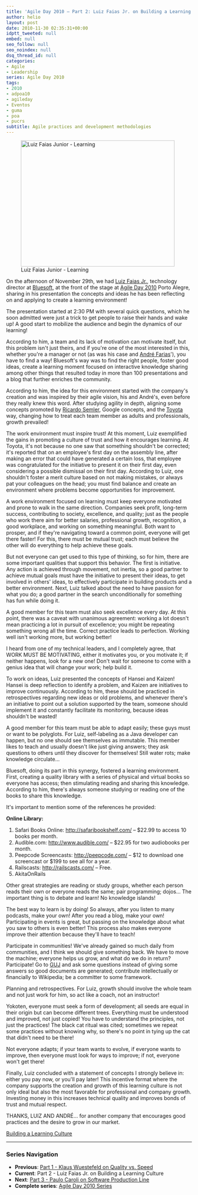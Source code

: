 ```yaml
---
title: 'Agile Day 2010 – Part 2: Luiz Faias Jr. on Building a Learning Culture'
author: helio
layout: post
date: 2010-11-30 02:35:31+00:00
idptt_tweeted: null
embed: null
seo_follow: null
seo_noindex: null
dsq_thread_id: null
categories:
- Agile
- Leadership
series: Agile Day 2010
tags:
- 2010
- adpoa10
- agileday
- Eventos
- guma
- poa
- pucrs
subtitle: Agile practices and development methodologies
---
```


<figure id="attachment_226" style="width: 417px" class="wp-caption aligncenter">
<img class="size-full wp-image-226" src="/uploads/2010/11/adpoa10LuizFaias.jpg" alt="Luiz Faias Junior - Learning" width="417" height="342" srcset="/uploads/2010/11/adpoa10LuizFaias.jpg 417w, /uploads/2010/11/adpoa10LuizFaias-300x246.jpg 300w" sizes="(max-width: 417px) 100vw, 417px" />
<figcaption class="wp-caption-text">Luiz Faias Junior - Learning</figcaption>
</figure>

On the afternoon of November 29th, we had <a title="@luizfaias" href="http://twitter.com/luizfaias" target="_blank">Luiz Faias Jr.</a>, technology director at <a title="Bluesoft" href="http://bluesoft.wordpress.com/" target="_blank">Bluesoft</a>, at the front of the stage at <a title="adpoa10" href="/2010/11/23/agile-day-2010-porto-alegre/" target="_blank">Agile Day 2010</a> Porto Alegre, sharing in his presentation the concepts and ideas he has been reflecting on and applying to create a learning environment!

The presentation started at 2:30 PM with several quick questions, which he soon admitted were just a trick to get people to raise their hands and wake up! A good start to mobilize the audience and begin the dynamics of our learning!

According to him, a team and its lack of motivation can motivate itself, but this problem isn't just theirs, and if you're one of the most interested in this, whether you're a manager or not (as was his case and <a title="André Farias" href="http://twitter.com/andrefaria" target="_blank">André Farias</a>'), you have to find a way! Bluesoft's way was to find the right people, foster good ideas, create a learning moment focused on interactive knowledge sharing among other things that resulted today in more than 100 presentations and a blog that further enriches the community.

According to him, the idea for this environment started with the company's creation and was inspired by their agile vision, his and André's, even before they really knew this word. After studying agility in depth, aligning some concepts promoted by <a title="Ricardo Semler" href="http://en.wikipedia.org/wiki/Ricardo_Semler" target="_blank">Ricardo Semler</a>, Google concepts, and the <a title="Toyota way" href="http://en.wikipedia.org/wiki/The_Toyota_Way" target="_blank">Toyota</a> way, changing how to treat each team member as adults and professionals, growth prevailed!

The work environment must inspire trust! At this moment, Luiz exemplified the gains in promoting a culture of trust and how it encourages learning. At Toyota, it's not because no one saw that something shouldn't be corrected; it's reported that on an employee's first day on the assembly line, after making an error that could have generated a certain loss, that employee was congratulated for the initiative to present it on their first day, even considering a possible dismissal on their first day. According to Luiz, one shouldn't foster a merit culture based on not making mistakes, or always pat your colleagues on the head; you must find balance and create an environment where problems become opportunities for improvement.

A work environment focused on learning must keep everyone motivated and prone to walk in the same direction. Companies seek profit, long-term success, contributing to society, excellence, and quality; just as the people who work there aim for better salaries, professional growth, recognition, a good workplace, and working on something meaningful. Both want to prosper, and if they're navigating toward a common point, everyone will get there faster! For this, there must be mutual trust; each must believe the other will do everything to help achieve these goals.

But not everyone can get used to this type of thinking, so for him, there are some important qualities that support this behavior. The first is initiative. Any action is achieved through movement, not inertia, so a good partner to achieve mutual goals must have the initiative to present their ideas, to get involved in others' ideas, to effectively participate in building products and a better environment. Next, Luiz talked about the need to have passion for what you do; a good partner in the search unconditionally for something has fun while doing it.

A good member for this team must also seek excellence every day. At this point, there was a caveat with unanimous agreement: working a lot doesn't mean practicing a lot in pursuit of excellence; you might be repeating something wrong all the time. Correct practice leads to perfection. Working well isn't working more, but working better!

I heard from one of my technical leaders, and I completely agree, that WORK MUST BE MOTIVATING, either it motivates you, or you motivate it; if neither happens, look for a new one! Don't wait for someone to come with a genius idea that will change your work; help build it.

To work on ideas, Luiz presented the concepts of Hansei and Kaizen! Hansei is deep reflection to identify a problem, and Kaizen are initiatives to improve continuously. According to him, these should be practiced in retrospectives regarding new ideas or old problems, and whenever there's an initiative to point out a solution supported by the team, someone should implement it and constantly facilitate its monitoring, because ideas shouldn't be wasted!

A good member for this team must be able to adapt easily; these guys must or want to be polyglots. For Luiz, self-labeling as a Java developer can happen, but no one should see themselves as immutable. This member likes to teach and usually doesn't like just giving answers; they ask questions to others until they discover for themselves! Still water rots; make knowledge circulate...

Bluesoft, doing its part in this synergy, fostered a learning environment. First, creating a quality library with a series of physical and virtual books so everyone has access; then stimulating reading and sharing this knowledge. According to him, there's always someone studying or reading one of the books to share this knowledge.

It's important to mention some of the references he provided:

**Online Library:**

1. Safari Books Online: <a title="http://safaribookshelf.com/ " href="http://safaribookshelf.com/" target="_blank">http://safaribookshelf.com/</a> – $22.99 to access 10 books per month.
2. Audible.com: <a title="http://www.audible.com/" href="http://www.audible.com/" target="_blank">http://www.audible.com/</a> – $22.95 for two audiobooks per month.
3. Peepcode Screencasts: <a title="http://peepcode.com/" href="http://peepcode.com/" target="_blank">http://peepcode.com/</a> – $12 to download one screencast or $199 to see all for a year.
4. Railscasts: <a title="http://railscasts.com/" href="http://railscasts.com/" target="_blank">http://railscasts.com/</a> – Free.
5. AkitaOnRails

Other great strategies are reading or study groups, whether each person reads their own or everyone reads the same; pair programming; dojos... The important thing is to debate and learn! No knowledge islands!

The best way to learn is by doing! So always, after you listen to many podcasts, make your own! After you read a blog, make your own! Participating in events is great, but passing on the knowledge about what you saw to others is even better! This process also makes everyone improve their attention because they'll have to teach!

Participate in communities! We've already gained so much daily from communities, and I think we should give something back. We have to move the machine; everyone helps us grow, and what do we do in return? Participate! Go to <a title="GUJ" href="http://www.guj.com.br/" target="_blank">GUJ</a> and ask some questions instead of giving some answers so good documents are generated; contribute intellectually or financially to Wikipedia; be a committer to some framework.

Planning and retrospectives. For Luiz, growth should involve the whole team and not just work for him, so act like a coach, not an instructor!

Yokoten, everyone must seek a form of development; all seeds are equal in their origin but can become different trees. Everything must be understood and improved, not just copied! You have to understand the principles, not just the practices! The black cat ritual was cited; sometimes we repeat some practices without knowing why, so there's no point in tying up the cat that didn't need to be there!

Not everyone adapts; if your team wants to evolve, if everyone wants to improve, then everyone must look for ways to improve; if not, everyone won't get there!

Finally, Luiz concluded with a statement of concepts I strongly believe in: either you pay now, or you'll pay later! This incentive format where the company supports the creation and growth of this learning culture is not only ideal but also the most favorable for professional and company growth. Investing money in this increases technical quality and improves bonds of trust and mutual respect.

THANKS, LUIZ AND ANDRÉ... for another company that encourages good practices and the desire to grow in our market.

<a title="Presentation" href="http://www.slideshare.net/bluesoftbr/construindo-uma-cultura-de-aprendizagem-5880225" target="_blank">Building a Learning Culture</a>

---

### **Series Navigation**

- **Previous**: [Part 1 - Klaus Wuestefeld on Quality vs. Speed](../2010-11-24-agile-day-2010-klaus-wuestefeld/)
- **Current**: Part 2 - Luiz Faias Jr. on Building a Learning Culture
- **Next**: [Part 3 - Paulo Caroli on Software Production Line](../2010-12-12-agile-day-2010-paulo-caroli/)
- **Complete series**: [Agile Day 2010 Series](/series/agile-day-2010/)
